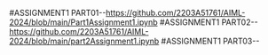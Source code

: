 #ASSIGNMENT1 PART01--https://github.com/2203A51761/AIML-2024/blob/main/Part1Assignment1.ipynb
#ASSIGNMENT1 PART02--https://github.com/2203A51761/AIML-2024/blob/main/part2Assignment1.ipynb
#ASSIGNMENT1 PART03--
